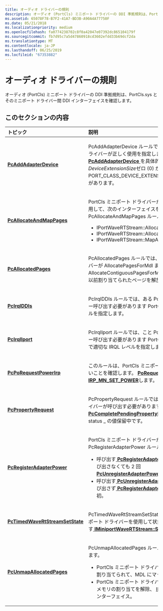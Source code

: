 ```yaml
---
title: オーディオ ドライバーの規則
description: オーディオ (PortCls) ミニポート ドライバーの DDI 準拠規則は、PortCls.sys とそのミニポート ドライバー間 DDI インターフェイスを確認します。
ms.assetid: 65078F78-B7F2-41A7-BD3B-A90A4A77750F
ms.date: 05/21/2018
ms.localizationpriority: medium
ms.openlocfilehash: fa0774238702c8f0a42047e07392dc865104179f
ms.sourcegitcommit: fb7d95c7a5d47860918cd3602efdd33b69dcf2da
ms.translationtype: MT
ms.contentlocale: ja-JP
ms.lasthandoff: 06/25/2019
ms.locfileid: "67353882"
---
```

# <a name="rules-for-audio-drivers"></a>オーディオ ドライバーの規則


オーディオ (PortCls) ミニポート ドライバーの DDI 準拠規則は、PortCls.sys とそのミニポート ドライバー間 DDI インターフェイスを確認します。

## <a name="in-this-section"></a>このセクションの内容


<table>
<colgroup>
<col width="50%" />
<col width="50%" />
</colgroup>
<thead>
<tr class="header">
<th align="left">トピック</th>
<th align="left">説明</th>
</tr>
</thead>
<tbody>
<tr class="odd">
<td align="left"><p><a href="audio-pcaddadapterdevice.md" data-raw-source="[&lt;strong&gt;PcAddAdapterDevice&lt;/strong&gt;](audio-pcaddadapterdevice.md)"><strong>PcAddAdapterDevice</strong></a></p></td>
<td align="left"><p>PcAddAdapterDevice ルールでは、PortCls ミニポート ドライバーが正しく使用を指定します、 <a href="audio-pcaddadapterdevice.md" data-raw-source="[&lt;strong&gt;PcAddAdapterDevice&lt;/strong&gt;](audio-pcaddadapterdevice.md)"> <strong>PcAddAdapterDevice</strong> </a>を具体的には、関数、 <em>DeviceExtensionSize</em>ゼロ (0) か、ありません PORT_CLASS_DEVICE_EXTENSION_SIZE 未満にする必要があります。</p></td>
</tr>
<tr class="even">
<td align="left"><p><a href="audio-pcallocateandmappages.md" data-raw-source="[&lt;strong&gt;PcAllocateAndMapPages&lt;/strong&gt;](audio-pcallocateandmappages.md)"><strong>PcAllocateAndMapPages</strong></a></p></td>
<td align="left"><p>PortCls ミニポート ドライバーが、正しいパラメーターを使用して、次のインターフェイスを呼び出す PcAllocateAndMapPages ルールを指定します。</p>
<ul>
<li>IPortWaveRTStream::AllocatePagesForMdl</li>
<li>IPortWaveRTStream::AllocateContiguousPagesForMdl</li>
<li>IPortWaveRTStream::MapAllocatedPages</li>
</ul></td>
</tr>
<tr class="odd">
<td align="left"><p><a href="audio-pcallocatedpages.md" data-raw-source="[&lt;strong&gt;PcAllocatedPages&lt;/strong&gt;](audio-pcallocatedpages.md)"><strong>PcAllocatedPages</strong></a></p></td>
<td align="left"><p>PcAllocatedPages ルールでは、PortCls ミニポート ドライバーが AllocatePagesForMdl または AllocateContiguousPagesForMdl メソッドを呼び出して、以前割り当てられたページを解放することを指定します。</p></td>
</tr>
<tr class="even">
<td align="left"><p><a href="audio-pcirqlddis.md" data-raw-source="[&lt;strong&gt;PcIrqlDDIs&lt;/strong&gt;](audio-pcirqlddis.md)"><strong>PcIrqlDDIs</strong></a></p></td>
<td align="left"><p>PcIrqlDDIs ルールでは、ある PortCls ミニポート ドライバー呼び出す必要があります PortCls Ddi 適切な IRQL でレベルを指定します。</p></td>
</tr>
<tr class="odd">
<td align="left"><p><a href="audio-pcirqliport.md" data-raw-source="[&lt;strong&gt;PcIrqlIport&lt;/strong&gt;](audio-pcirqliport.md)"><strong>PcIrqlIport</strong></a></p></td>
<td align="left"><p>PcIrqlIport ルールでは、こと PortCls ミニポート ドライバー呼び出す必要があります PortCls IPort インターフェイスで適切な IRQL レベルを指定します。</p></td>
</tr>
<tr class="even">
<td align="left"><p><a href="pcporequestpowerirp.md" data-raw-source="[&lt;strong&gt;PcPoRequestPowerIrp&lt;/strong&gt;](pcporequestpowerirp.md)"><strong>PcPoRequestPowerIrp</strong></a></p></td>
<td align="left"><p>このルールは、PortCls ミニポート ドライバーを呼び出さないことを確認します。 <a href="https://docs.microsoft.com/windows-hardware/drivers/ddi/content/wdm/nf-wdm-porequestpowerirp" data-raw-source="[&lt;strong&gt;PoRequestPowerIrp&lt;/strong&gt;](https://docs.microsoft.com/windows-hardware/drivers/ddi/content/wdm/nf-wdm-porequestpowerirp)"> <strong>PoRequestPowerIrp</strong> </a>で<a href="https://docs.microsoft.com/windows-hardware/drivers/kernel/irp-mn-set-power" data-raw-source="[&lt;strong&gt;IRP_MN_SET_POWER&lt;/strong&gt;](https://docs.microsoft.com/windows-hardware/drivers/kernel/irp-mn-set-power)"> <strong>IRP_MN_SET_POWER</strong></a>します。</p></td>
</tr>
<tr class="odd">
<td align="left"><p><a href="audio-pcpropertyrequest.md" data-raw-source="[&lt;strong&gt;PcPropertyRequest&lt;/strong&gt;](audio-pcpropertyrequest.md)"><strong>PcPropertyRequest</strong></a></p></td>
<td align="left"><p>PcPropertyRequest ルールでは、PortCls ミニポート ドライバーが呼び出す必要がありますしないことを指定します、 <a href="https://docs.microsoft.com/windows-hardware/drivers/ddi/content/portcls/nf-portcls-pccompletependingpropertyrequest" data-raw-source="[&lt;strong&gt;PcCompletePendingPropertyRequest&lt;/strong&gt;](https://docs.microsoft.com/windows-hardware/drivers/ddi/content/portcls/nf-portcls-pccompletependingpropertyrequest)"> <strong>PcCompletePendingPropertyRequest</strong> </a>で、 <em>NtStatus</em> status _ の値保留中です。</p></td>
</tr>
<tr class="even">
<td align="left"><p><a href="audio-pcregisteradapterpower.md" data-raw-source="[&lt;strong&gt;PcRegisterAdapterPower&lt;/strong&gt;](audio-pcregisteradapterpower.md)"><strong>PcRegisterAdapterPower</strong></a></p></td>
<td align="left"><p>PortCls ミニポート ドライバーがしないで PcRegisterAdapterPower ルールを指定します。</p>
<ul>
<li>呼び出す<a href="https://docs.microsoft.com/windows-hardware/drivers/ddi/content/portcls/nf-portcls-pcregisteradapterpowermanagement" data-raw-source="[&lt;strong&gt;PcRegisterAdapterPowerManagement&lt;/strong&gt;](https://docs.microsoft.com/windows-hardware/drivers/ddi/content/portcls/nf-portcls-pcregisteradapterpowermanagement)"> <strong>PcRegisterAdapterPowerManagement</strong> </a>を呼び出さなくても 2 回<a href="https://docs.microsoft.com/windows-hardware/drivers/ddi/content/portcls/nf-portcls-pcunregisteradapterpowermanagement" data-raw-source="[&lt;strong&gt;PcUnregisterAdapterPowerManagement&lt;/strong&gt;](https://docs.microsoft.com/windows-hardware/drivers/ddi/content/portcls/nf-portcls-pcunregisteradapterpowermanagement)"> <strong>PcUnregisterAdapterPowerManagement</strong></a>します。</li>
<li>呼び出す<a href="https://docs.microsoft.com/windows-hardware/drivers/ddi/content/portcls/nf-portcls-pcunregisteradapterpowermanagement" data-raw-source="[&lt;strong&gt;PcUnregisterAdapterPowerManagement&lt;/strong&gt;](https://docs.microsoft.com/windows-hardware/drivers/ddi/content/portcls/nf-portcls-pcunregisteradapterpowermanagement)"> <strong>PcUnregisterAdapterPowerManagement</strong> </a>呼び出さず<a href="https://docs.microsoft.com/windows-hardware/drivers/ddi/content/portcls/nf-portcls-pcregisteradapterpowermanagement" data-raw-source="[&lt;strong&gt;PcRegisterAdapterPowerManagement&lt;/strong&gt;](https://docs.microsoft.com/windows-hardware/drivers/ddi/content/portcls/nf-portcls-pcregisteradapterpowermanagement)"> <strong>PcRegisterAdapterPowerManagement</strong> </a>最初。</li>
</ul></td>
</tr>
<tr class="odd">
<td align="left"><p><a href="audio-pctimedwavertstreamsetstate.md" data-raw-source="[&lt;strong&gt;PcTimedWaveRtStreamSetState&lt;/strong&gt;](audio-pctimedwavertstreamsetstate.md)"><strong>PcTimedWaveRtStreamSetState</strong></a></p></td>
<td align="left"><p>PcTimedWaveRtStreamSetState ルールでは、ProtCls ミニポート ドライバーを使用して状態遷移は、ことを指定します<a href="https://docs.microsoft.com/previous-versions/windows/hardware/drivers/ff536756(v=vs.85)" data-raw-source="[&lt;strong&gt;IMiniportWaveRTStream::SetState&lt;/strong&gt;](https://docs.microsoft.com/previous-versions/windows/hardware/drivers/ff536756(v=vs.85))"> <strong>IMiniportWaveRTStream::SetState</strong> </a>必要な時間内で。</p></td>
</tr>
<tr class="even">
<td align="left"><p><a href="audio-pcunmapallocatedpages.md" data-raw-source="[&lt;strong&gt;PcUnmapAllocatedPages&lt;/strong&gt;](audio-pcunmapallocatedpages.md)"><strong>PcUnmapAllocatedPages</strong></a></p></td>
<td align="left"><p>PcUnmapAllocatedPages ルールを使用することを指定します。</p>
<ul>
<li>PortCls ミニポート ドライバーは、最初解除せずに現在割り当てられて、MDL にマップされません。</li>
<li>PortCls ミニポート ドライバーを使用して解放する前にメモリの割り当てを解除、 <a href="https://docs.microsoft.com/windows-hardware/drivers/ddi/content/portcls/nn-portcls-iminiportwavertstream" data-raw-source="[IMiniportWaveRTStream](https://docs.microsoft.com/windows-hardware/drivers/ddi/content/portcls/nn-portcls-iminiportwavertstream)">IMiniportWaveRTStream</a>インターフェイス。</li>
</ul></td>
</tr>
</tbody>
</table>

 

 

 





